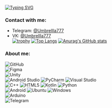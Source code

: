 [![Typing SVG](https://readme-typing-svg.demolab.com?font=Fira+Code&weight=600&size=25&pause=1000&color=F70000&center=%D0%B8%D1%81%D1%82%D0%B8%D0%BD%D0%BD%D1%8B%D0%B9&vCenter=%D0%B8%D1%81%D1%82%D0%B8%D0%BD%D0%BD%D1%8B%D0%B9&repeat=%D0%B8%D1%81%D1%82%D0%B8%D0%BD%D0%BD%D1%8B%D0%B9&random=%D0%9B%D0%9E%D0%96%D0%AC&width=435&lines=Umbrellla777)](https://git.io/typing-svg)
### Contact with me: <br/>
* Telegram: [@Umbrellla777](https://t.me/Umbrellla777) <br/>
* VK:       [@Umbrellla777](https://vk.com/umbrellla777) <br/>
[![trophy](https://github-profile-trophy.vercel.app/?username=Umbrellla777)](https://github.com/ryo-ma/github-profile-trophy)
[![Top Langs](https://github-readme-stats.vercel.app/api/top-langs/?username=Umbrellla777)](https://github.com/anuraghazra/github-readme-stats) [![Anurag's GitHub stats](https://github-readme-stats.vercel.app/api?username=Umbrellla777)](https://github.com/anuraghazra/github-readme-stats)
### About me: <br/>
![GitHub](https://img.shields.io/badge/github-%23121011.svg?style=for-the-badge&logo=github&logoColor=white) <br/>
![Figma](https://img.shields.io/badge/figma-%23F24E1E.svg?style=for-the-badge&logo=figma&logoColor=white) <br/>
![Unity](https://img.shields.io/badge/unity-%23000000.svg?style=for-the-badge&logo=unity&logoColor=white) <br/>
![Android Studio](https://img.shields.io/badge/android%20studio-346ac1?style=for-the-badge&logo=android%20studio&logoColor=white) ![PyCharm](https://img.shields.io/badge/pycharm-143?style=for-the-badge&logo=pycharm&logoColor=black&color=black&labelColor=green) ![Visual Studio](https://img.shields.io/badge/Visual%20Studio-5C2D91.svg?style=for-the-badge&logo=visual-studio&logoColor=white) <br/>
![C++](https://img.shields.io/badge/c++-%2300599C.svg?style=for-the-badge&logo=c%2B%2B&logoColor=white) ![HTML5](https://img.shields.io/badge/html5-%23E34F26.svg?style=for-the-badge&logo=html5&logoColor=white) ![Kotlin](https://img.shields.io/badge/kotlin-%237F52FF.svg?style=for-the-badge&logo=kotlin&logoColor=white) ![Python](https://img.shields.io/badge/python-3670A0?style=for-the-badge&logo=python&logoColor=ffdd54)  <br/>
![Android](https://img.shields.io/badge/Android-3DDC84?style=for-the-badge&logo=android&logoColor=white) ![Ubuntu](https://img.shields.io/badge/Ubuntu-E95420?style=for-the-badge&logo=ubuntu&logoColor=white) ![Windows](https://img.shields.io/badge/Windows-0078D6?style=for-the-badge&logo=windows&logoColor=white)  <br/>
![Arduino](https://img.shields.io/badge/-Arduino-00979D?style=for-the-badge&logo=Arduino&logoColor=white)  <br/>
![Telegram](https://img.shields.io/badge/Telegram-2CA5E0?style=for-the-badge&logo=telegram&logoColor=white) <br/>

